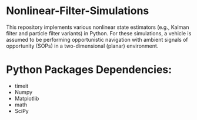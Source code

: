 # Nonlinear-Filter-Simulations
This repository implements various nonlinear state estimators (e.g., Kalman filter and particle filter variants) in Python. For these simulations, a vehicle is assumed to be performing opportunistic navigation with ambient signals of opportunity (SOPs) in a two-dimensional (planar) environment.

# Python Packages Dependencies:
- timeit
- Numpy
- Matplotlib
- math
- SciPy

